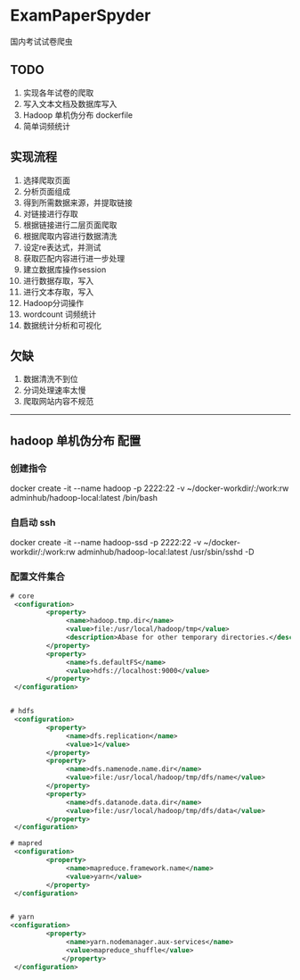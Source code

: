 # ExamPaperSpyder

国内考试试卷爬虫

## TODO

1. 实现各年试卷的爬取
2. 写入文本文档及数据库写入
3. Hadoop 单机伪分布 dockerfile
4. 简单词频统计

## 实现流程

1. 选择爬取页面
2. 分析页面组成
3. 得到所需数据来源，并提取链接
4. 对链接进行存取
5. 根据链接进行二层页面爬取
6. 根据爬取内容进行数据清洗
7. 设定re表达式，并测试
8. 获取匹配内容进行进一步处理
9. 建立数据库操作session
10. 进行数据存取，写入
11. 进行文本存取，写入
12. Hadoop分词操作
13. wordcount 词频统计
14. 数据统计分析和可视化

## 欠缺

1. 数据清洗不到位
2. 分词处理速率太慢
3. 爬取网站内容不规范

--------

## hadoop 单机伪分布 配置

### 创建指令

docker create -it --name hadoop -p 2222:22 -v ~/docker-workdir/:/work:rw adminhub/hadoop-local:latest /bin/bash

### 自启动 ssh

docker create -it --name hadoop-ssd -p 2222:22 -v ~/docker-workdir/:/work:rw adminhub/hadoop-local:latest /usr/sbin/sshd -D

### 配置文件集合

```xml
# core
 <configuration>
         <property>
              <name>hadoop.tmp.dir</name>
              <value>file:/usr/local/hadoop/tmp</value>
              <description>Abase for other temporary directories.</description>
         </property>
         <property>
              <name>fs.defaultFS</name>
              <value>hdfs://localhost:9000</value>
         </property>
 </configuration>


# hdfs
 <configuration>
         <property>
              <name>dfs.replication</name>
              <value>1</value>
         </property>
         <property>
              <name>dfs.namenode.name.dir</name>
              <value>file:/usr/local/hadoop/tmp/dfs/name</value>
         </property>
         <property>
              <name>dfs.datanode.data.dir</name>
              <value>file:/usr/local/hadoop/tmp/dfs/data</value>
         </property>
 </configuration>

# mapred
 <configuration>
         <property>
              <name>mapreduce.framework.name</name>
              <value>yarn</value>
         </property>
 </configuration>


# yarn
<configuration>
         <property>
              <name>yarn.nodemanager.aux-services</name>
              <value>mapreduce_shuffle</value>
             </property>
 </configuration>
```